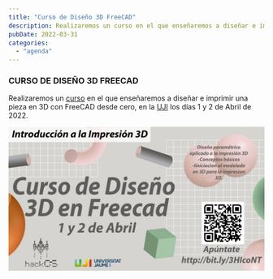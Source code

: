 ```yaml
---
title: "Curso de Diseño 3D FreeCAD"
description: Realizaremos un curso en el que enseñaremos a diseñar e imprimir una pieza en 3D con FreeCAD desde cero, en la UJI los días 1 y 2 de Abril de 2022.
pubDate: 2022-03-31
categories: 
  - "agenda"
---
```


### CURSO DE DISEÑO 3D FREECAD

Realizaremos un [curso](bit.ly/3HIcoNT) en el que enseñaremos a diseñar e imprimir una pieza en 3D con FreeCAD desde cero, en la [UJI]((https://www.google.es/maps/place/Universitat+Jaume+I/@39.9902105,-0.0511631,14z/data=!4m6!3m5!1s0xd5ffe0fca9b5147:0x1368bf53b3a7fb3f!8m2!3d39.9943481!4d-0.0702147!16zL20vMDg0dGNk?coh=164777&entry=tt&shorturl=1)) los días 1 y 2 de Abril de 2022.

 ![](images/5259437-v3-banner-1-1024x576.jpg)
